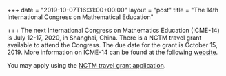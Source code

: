+++
date = "2019-10-07T16:31:00+00:00"
layout = "post"
title = "The 14th International Congress on Mathematical Education"

+++
The next International Congress on Mathematics Education (ICME-14) is July 12-17, 2020, in Shanghai, China. There is a NCTM travel grant 
available to attend the Congress. The due date for the grant is October 15, 2019. More information on ICME-14 can be found at the following <a href="https://docs.google.com/presentation/d/1p04aT4mbizzXQvwl5eO5AtJwj4l3RnVfcwbPOpd0yP4/edit?usp=sharing
">website<a>.<br>

You may apply using the <a href="https://docs.google.com/document/d/1tpbRIodQaR1nwqoC3w9W61D9GNQm-EwYXWnfuf3naz8/edit?usp=sharing">NCTM travel grant application</a>.
